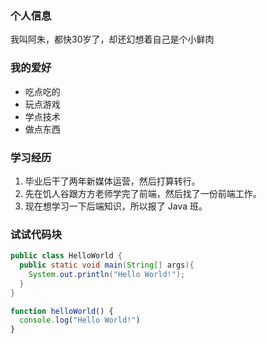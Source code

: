 ### 个人信息
我叫阿朱，都快30岁了，却还幻想着自己是个小鲜肉

### 我的爱好
* 吃点吃的
* 玩点游戏
* 学点技术
* 做点东西

### 学习经历
1. 毕业后干了两年新媒体运营，然后打算转行。
2. 先在饥人谷跟方方老师学完了前端，然后找了一份前端工作。
3. 现在想学习一下后端知识，所以报了 Java 班。

### 试试代码块
```java
public class HelloWorld {
  public static void main(String[] args){
    System.out.println("Hello World!");
  }
}
```

```javascript
function helloWorld() {
  console.log("Hello World!")
}
```
